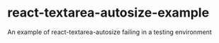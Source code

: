 # react-textarea-autosize-example
An example of react-textarea-autosize failing in a testing environment
